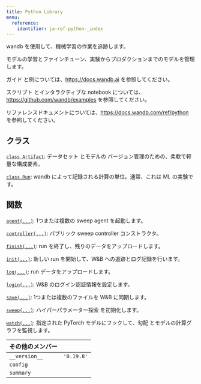 ```yaml
---
title: Python Library
menu:
  reference:
    identifier: ja-ref-python-_index
---
```


wandb を使用して、機械学習の作業を追跡します。

モデルの学習とファインチューン、実験からプロダクションまでのモデルを管理します。

ガイド と例については、https://docs.wandb.ai を参照してください。

スクリプト とインタラクティブな notebook については、https://github.com/wandb/examples を参照してください。

リファレンスドキュメントについては、https://docs.wandb.com/ref/python を参照してください。

## クラス

[`class Artifact`](./artifact.md): データセット とモデルの バージョン管理のための、柔軟で軽量な構成要素。

[`class Run`](./run.md): wandb によって記録される計算の単位。通常、これは ML の実験です。

## 関数

[`agent(...)`](./agent.md): 1つまたは複数の sweep agent を起動します。

[`controller(...)`](./controller.md): パブリック sweep controller コンストラクタ。

[`finish(...)`](./finish.md): run を終了し、残りのデータをアップロードします。

[`init(...)`](./init.md): 新しい run を開始して、W&B への追跡とログ記録を行います。

[`log(...)`](./log.md): run データをアップロードします。

[`login(...)`](./login.md): W&B のログイン認証情報を設定します。

[`save(...)`](./save.md): 1つまたは複数のファイルを W&B に同期します。

[`sweep(...)`](./sweep.md): ハイパーパラメーター探索 を初期化します。

[`watch(...)`](./watch.md): 指定された PyTorch モデルにフックして、勾配 とモデルの計算グラフを監視します。

| その他のメンバー |  |
| :--- | :--- |
| `__version__`<a id="__version__"></a> | `'0.19.8'` |
| `config`<a id="config"></a> |   |
| `summary`<a id="summary"></a> |   |

